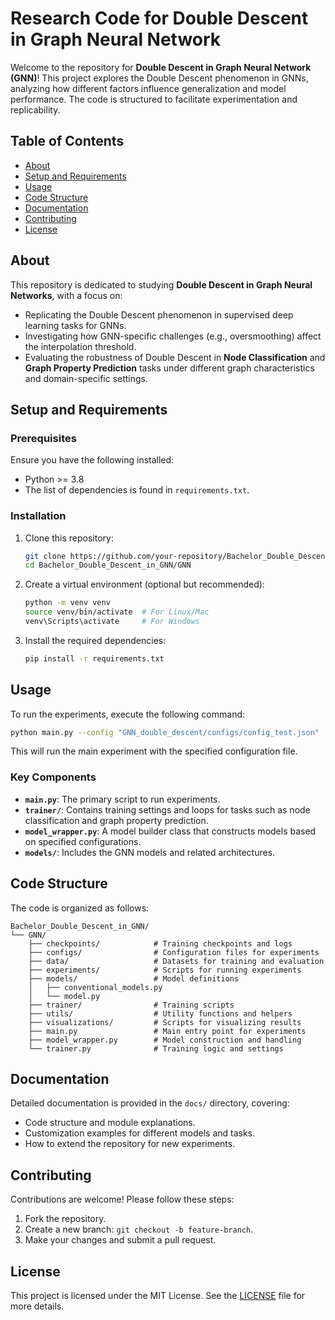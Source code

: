 # Research Code for Double Descent in Graph Neural Network

Welcome to the repository for **Double Descent in Graph Neural Network (GNN)**! This project explores the Double Descent phenomenon in GNNs, analyzing how different factors influence generalization and model performance. The code is structured to facilitate experimentation and replicability.

## Table of Contents

- [About](#about)
- [Setup and Requirements](#setup-and-requirements)
- [Usage](#usage)
- [Code Structure](#code-structure)
- [Documentation](#documentation)
- [Contributing](#contributing)
- [License](#license)

## About

This repository is dedicated to studying **Double Descent in Graph Neural Networks**, with a focus on:

- Replicating the Double Descent phenomenon in supervised deep learning tasks for GNNs.
- Investigating how GNN-specific challenges (e.g., oversmoothing) affect the interpolation threshold.
- Evaluating the robustness of Double Descent in **Node Classification** and **Graph Property Prediction** tasks under different graph characteristics and domain-specific settings.

## Setup and Requirements

### Prerequisites

Ensure you have the following installed:

- Python >= 3.8
- The list of dependencies is found in `requirements.txt`.

### Installation

1. Clone this repository:

   ```bash
   git clone https://github.com/your-repository/Bachelor_Double_Descent_in_GNN.git
   cd Bachelor_Double_Descent_in_GNN/GNN
   ```

2. Create a virtual environment (optional but recommended):

   ```bash
   python -m venv venv
   source venv/bin/activate  # For Linux/Mac
   venv\Scripts\activate     # For Windows
   ```

3. Install the required dependencies:

   ```bash
   pip install -r requirements.txt
   ```

## Usage

To run the experiments, execute the following command:

```bash
python main.py --config "GNN_double_descent/configs/config_test.json"
```

This will run the main experiment with the specified configuration file.

### Key Components

- **`main.py`**: The primary script to run experiments.
- **`trainer/`**: Contains training settings and loops for tasks such as node classification and graph property prediction.
- **`model_wrapper.py`**: A model builder class that constructs models based on specified configurations.
- **`models/`**: Includes the GNN models and related architectures.

## Code Structure

The code is organized as follows:

```
Bachelor_Double_Descent_in_GNN/
└── GNN/
    ├── checkpoints/            # Training checkpoints and logs  
    ├── configs/                # Configuration files for experiments  
    ├── data/                   # Datasets for training and evaluation  
    ├── experiments/            # Scripts for running experiments  
    ├── models/                 # Model definitions  
    │   ├── conventional_models.py  
    │   └── model.py  
    ├── trainer/                # Training scripts  
    ├── utils/                  # Utility functions and helpers  
    ├── visualizations/         # Scripts for visualizing results  
    ├── main.py                 # Main entry point for experiments  
    ├── model_wrapper.py        # Model construction and handling  
    └── trainer.py              # Training logic and settings  
```

## Documentation

Detailed documentation is provided in the `docs/` directory, covering:

- Code structure and module explanations.
- Customization examples for different models and tasks.
- How to extend the repository for new experiments.

## Contributing

Contributions are welcome! Please follow these steps:

1. Fork the repository.
2. Create a new branch: `git checkout -b feature-branch`.
3. Make your changes and submit a pull request.

## License

This project is licensed under the MIT License. See the [LICENSE](LICENSE) file for more details.

